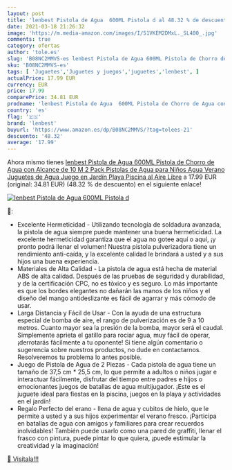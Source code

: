 ```yaml
---
layout: post
title: 'lenbest Pistola de Agua  600ML Pistola d al 48.32 % de descuento'
date: 2021-03-18 21:26:32
image: 'https://m.media-amazon.com/images/I/51VKEM2DMxL._SL400_.jpg'
comments: true
category: ofertas
author: 'tole.es'
slug: 'B08NC2MMVS-es lenbest Pistola de Agua 600ML Pistola de Chorro de Agua...'
sku: 'B08NC2MMVS-es'
tags: [ 'Juguetes','Juguetes y juegos','juguetes','lenbest', ]
actualPrice: 17.99 EUR
currency: EUR
price: 17.99
comparePrice: 34.81 EUR
prodname: 'lenbest Pistola de Agua  600ML Pistola de Chorro de Agua con Alcance de 10 M  2 Pack Pistolas de Agua para Niños  Agua Verano Juguetes de Agua Juego en Jardín  Playa  Piscina al Aire Libre'
country: 'es'
flag: '🇪🇸'
brand: 'lenbest'
buyurl: 'https://www.amazon.es/dp/B08NC2MMVS/?tag=tolees-21'
descuento: '48.32'
average: '17.99'
---
```


Ahora mismo tienes [lenbest Pistola de Agua  600ML Pistola de Chorro de Agua con Alcance de 10 M  2 Pack Pistolas de Agua para Niños  Agua Verano Juguetes de Agua Juego en Jardín  Playa  Piscina al Aire Libre](https://www.amazon.es/dp/B08NC2MMVS/?tag=tolees-21) a 17.99 EUR (original: 34.81 EUR) (48.32 %  de descuento) en el siguiente enlace!

[![lenbest Pistola de Agua  600ML Pistola d](https://m.media-amazon.com/images/I/51VKEM2DMxL._SL400_.jpg)](https://www.amazon.es/dp/B08NC2MMVS/?tag=tolees-21)

🔎:

- Excelente Hermeticidad - Utilizando tecnología de soldadura avanzada, la pistola de agua siempre puede mantener una buena hermeticidad. La excelente hermeticidad garantiza que el agua no gotee aquí o aquí, ¡y pronto podrá llenar el volumen! Nuestra pistola pulverizadora tiene un rendimiento anti-caída, y la excelente calidad le brindará a usted y a sus hijos una buena experiencia.
- Materiales de Alta Calidad - La pistola de agua está hecha de material ABS de alta calidad. Después de las pruebas de seguridad y durabilidad, y de la certificación CPC, no es tóxico y es seguro. Lo más importante es que los bordes elegantes no dañarán las manos de los niños y el diseño del mango antideslizante es fácil de agarrar y más cómodo de usar.
- Larga Distancia y Fácil de Usar - Con la ayuda de una estructura especial de bomba de aire, el rango de pulverización es de 9 a 10 metros. Cuanto mayor sea la presión de la bomba, mayor será el caudal. Simplemente aprieta el gatillo para rociar agua, muy fácil de operar, ¡derrotarás fácilmente a tu oponente! Si tiene algún comentario o sugerencia sobre nuestros productos, no dude en contactarnos. Resolveremos tu problema lo antes posible.
- Juego de Pistola de Agua de 2 Piezas - Cada pistola de agua tiene un tamaño de 37,5 cm * 25,5 cm, lo que permite a adultos o niños jugar e interactuar fácilmente, disfrutar del tiempo entre padres e hijos o emocionantes juegos de batallas de agua multijugador. ¡Este es el juguete ideal para fiestas en la piscina, juegos en la playa y actividades en el jardín!
- Regalo Perfecto del erano - llena de agua y cubitos de hielo, que le permite a usted y a sus hijos experimentar el verano fresco. ¡Participa en batallas de agua con amigos y familiares para crear recuerdos inolvidables! También puede usarlo como una pared de graffiti, llenar el frasco con pintura, puede pintar lo que quiera, ¡puede estimular la creatividad y la imaginación!

[🛒 Visítala!!!](https://www.amazon.es/dp/B08NC2MMVS/?tag=tolees-21)
